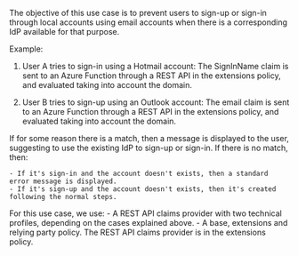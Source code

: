 The objective of this use case is to prevent users to sign-up or sign-in through local accounts using email accounts when there is a corresponding IdP available for that purpose.

Example:

1. User A tries to sign-in using a Hotmail account:
	The SignInName claim is sent to an Azure Function through a REST API in the extensions policy, and evaluated taking into account the domain.
	
2. User B tries to sign-up using an Outlook account:
	The email claim is sent to an Azure Function through a REST API in the extensions policy, and evaluated taking into account the domain.
	
If for some reason there is a match, then a message is displayed to the user, suggesting to use the existing IdP to sign-up or sign-in. If there is no match, then:

	- If it's sign-in and the account doesn't exists, then a standard error message is displayed.
	- If it's sign-up and the account doesn't exists, then it's created following the normal steps.
	
For this use case, we use: 
	- A REST API claims provider with two technical profiles, depending on the cases explained above.
	- A base, extensions and relying party policy. The REST API claims provider is in the extensions policy.